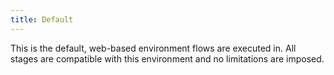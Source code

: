 ```yaml
---
title: Default
---
```


This is the default, web-based environment flows are executed in. All stages are compatible with this environment and no limitations are imposed.
